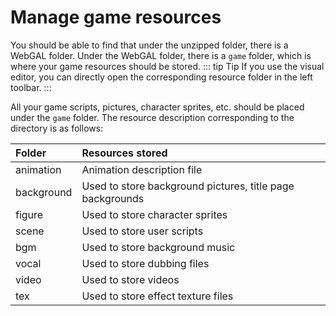 # Manage game resources

You should be able to find that under the unzipped folder, there is a WebGAL folder. Under the WebGAL folder, there is a `game` folder, which is where your game resources should be stored.
::: tip Tip
If you use the visual editor, you can directly open the corresponding resource folder in the left toolbar.
:::

All your game scripts, pictures, character sprites, etc. should be placed under the `game` folder. The resource description corresponding to the directory is as follows:

| Folder     | Resources stored                                          |
| :--------- | :-------------------------------------------------------- |
| animation  | Animation description file                                |
| background | Used to store background pictures, title page backgrounds |
| figure     | Used to store character sprites                           |
| scene      | Used to store user scripts                                |
| bgm        | Used to store background music                            |
| vocal      | Used to store dubbing files                               |
| video      | Used to store videos                                      |
| tex        | Used to store effect texture files                        |
